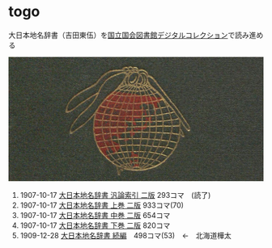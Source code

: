 # togo
大日本地名辞書（吉田東伍）を[国立国会図書館デジタルコレクション](https://dl.ndl.go.jp/)で読み進める

![globe](globe.jpg)

1. 1907-10-17 [大日本地名辞書 汎論索引 二版](https://dl.ndl.go.jp/info:ndljp/pid/2937061) 293コマ　(読了)
2. 1907-10-17 [大日本地名辞書 上巻 二版](https://dl.ndl.go.jp/info:ndljp/pid/2937057) 933コマ(70)
3. 1907-10-17 [大日本地名辞書 中巻 二版](https://dl.ndl.go.jp/info:ndljp/pid/2937058) 654コマ
4. 1907-10-17 [大日本地名辞書 下巻 二版](https://dl.ndl.go.jp/info:ndljp/pid/2937059) 820コマ
5. 1909-12-28 [大日本地名辞書 続編](https://dl.ndl.go.jp/info:ndljp/pid/2937060)　498コマ(53)　←　北海道樺太
